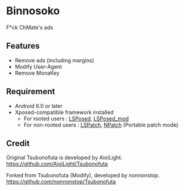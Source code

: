 # Binnosoko

F*ck ChMate's ads

## Features

* Remove ads (including margins)
* Modify User-Agent
* Remove MonaKey

## Requirement

* Android 6.0 or later
* Xposed-compatible framework installed
  * For rooted users : [LSPosed](https://github.com/LSPosed/LSPosed), [LSPosed_mod](https://github.com/mywalkb/LSPosed_mod)
  * For non-rooted users : [LSPatch](https://github.com/LSPosed/LSPatch), [NPatch](https://github.com/HSSkyBoy/NPatch) (Portable patch mode)

## Credit

Original Tsubonofuta is developed by AioiLight. \
https://github.com/AioiLight/Tsubonofuta

Forked from Tsubonofuta (Modify), developed by nonnonstop. \
https://github.com/nonnonstop/Tsubonofuta
